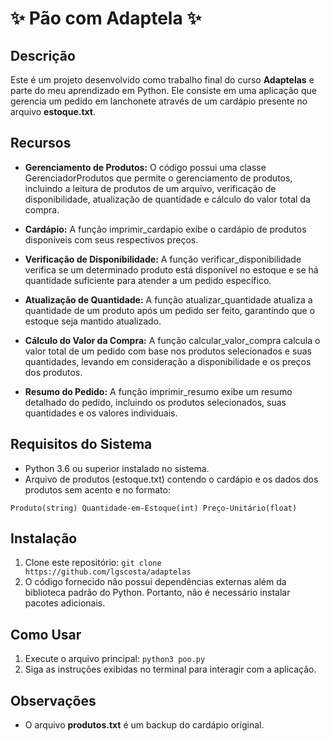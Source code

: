 # ✨ Pão com Adaptela ✨

## Descrição
Este é um projeto desenvolvido como trabalho final do curso **Adaptelas** e parte do meu aprendizado em Python. Ele consiste em uma aplicação que gerencia um pedido em lanchonete através de um cardápio presente no arquivo **estoque.txt**.

## Recursos
- **Gerenciamento de Produtos:** O código possui uma classe GerenciadorProdutos que permite o gerenciamento de produtos, incluindo a leitura de produtos de um arquivo, verificação de disponibilidade, atualização de quantidade e cálculo do valor total da compra.

- **Cardápio:** A função imprimir_cardapio exibe o cardápio de produtos disponíveis com seus respectivos preços.

- **Verificação de Disponibilidade:** A função verificar_disponibilidade verifica se um determinado produto está disponível no estoque e se há quantidade suficiente para atender a um pedido específico.

- **Atualização de Quantidade:** A função atualizar_quantidade atualiza a quantidade de um produto após um pedido ser feito, garantindo que o estoque seja mantido atualizado.

- **Cálculo do Valor da Compra:** A função calcular_valor_compra calcula o valor total de um pedido com base nos produtos selecionados e suas quantidades, levando em consideração a disponibilidade e os preços dos produtos.

- **Resumo do Pedido:** A função imprimir_resumo exibe um resumo detalhado do pedido, incluindo os produtos selecionados, suas quantidades e os valores individuais.

## Requisitos do Sistema
- Python 3.6 ou superior instalado no sistema.
- Arquivo de produtos (estoque.txt) contendo o cardápio e os dados dos produtos sem acento e no formato:
```
Produto(string) Quantidade-em-Estoque(int) Preço-Unitário(float)
```

## Instalação
1. Clone este repositório: `git clone https://github.com/lgscosta/adaptelas`
2. O código fornecido não possui dependências externas além da biblioteca padrão do Python. Portanto, não é necessário instalar pacotes adicionais.

## Como Usar
1. Execute o arquivo principal: `python3 poo.py`
2. Siga as instruções exibidas no terminal para interagir com a aplicação.

## Observações
- O arquivo **produtos.txt** é um backup do cardápio original.